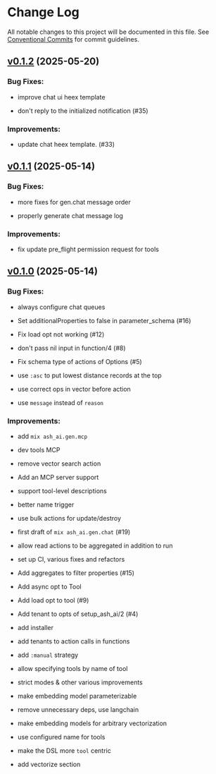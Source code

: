 # Change Log

All notable changes to this project will be documented in this file.
See [Conventional Commits](Https://conventionalcommits.org) for commit guidelines.

<!-- changelog -->

## [v0.1.2](https://github.com/ash-project/ash_ai/compare/v0.1.1...v0.1.2) (2025-05-20)




### Bug Fixes:

* improve chat ui heex template

* don't reply to the initialized notification (#35)

### Improvements:

* update chat heex template. (#33)

## [v0.1.1](https://github.com/ash-project/ash_ai/compare/v0.1.0...v0.1.1) (2025-05-14)




### Bug Fixes:

* more fixes for gen.chat message order

* properly generate chat message log

### Improvements:

* fix update pre_flight permission request for tools

## [v0.1.0](https://github.com/ash-project/ash_ai/compare/v0.1.0...v0.1.0) (2025-05-14)




### Bug Fixes:

* always configure chat queues

* Set additionalProperties to false in parameter_schema (#16)

* Fix load opt not working (#12)

* don't pass nil input in function/4 (#8)

* Fix schema type of actions of Options (#5)

* use `:asc` to put lowest distance records at the top

* use correct ops in vector before action

* use `message` instead of `reason`

### Improvements:

* add `mix ash_ai.gen.mcp`

* dev tools MCP

* remove vector search action

* Add an MCP server support

* support tool-level descriptions

* better name trigger

* use bulk actions for update/destroy

* first draft of `mix ash_ai.gen.chat` (#19)

* allow read actions to be aggregated in addition to run

* set up CI, various fixes and refactors

* Add aggregates to filter properties (#15)

* Add async opt to Tool

* Add load opt to tool (#9)

* Add tenant to opts of setup_ash_ai/2 (#4)

* add installer

* add tenants to action calls in functions

* add `:manual` strategy

* allow specifying tools by name of tool

* strict modes & other various improvements

* make embedding model parameterizable

* remove unnecessary deps, use langchain

* make embedding models for arbitrary vectorization

* use configured name for tools

* make the DSL more `tool` centric

* add vectorize section

